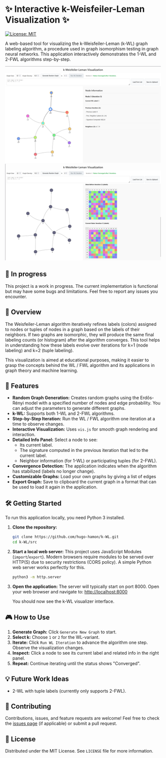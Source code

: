 # ✨ Interactive k-Weisfeiler-Leman Visualization ✨

[![License: MIT](https://img.shields.io/badge/License-MIT-yellow.svg)](https://opensource.org/licenses/MIT)

A web-based tool for visualizing the k-Weisfeiler-Leman (k-WL) graph labeling algorithm, a procedure used in graph isomorphism testing in graph neural networks. This application interactively demonstrates the 1-WL and 2-FWL algorithms step-by-step.

![k-WL Visualizer Screenshot](assets/website_k1.png "Screenshot of the 1-WL Visualizer")
![k-WL Visualizer Screenshot](assets/website_k2.png "Screenshot of the 2-FWL Visualizer")

## 🚧 In progress
This project is a work in progress. The current implementation is functional but may have some bugs and limitations. Feel free to report any issues you encounter.

## 📖 Overview

The Weisfeiler-Leman algorithm iteratively refines labels (colors) assigned to nodes or tuples of nodes in a graph based on the labels of their neighbors. If two graphs are isomorphic, they will produce the same final labeling counts (or histogram) after the algorithm converges. This tool helps in understanding how these labels evolve over iterations for k=1 (node labeling) and k=2 (tuple labeling).

This visualization is aimed at educational purposes, making it easier to grasp the concepts behind the WL / FWL algorithm and its applications in graph theory and machine learning.

## 🚀 Features

* **Random Graph Generation:** Creates random graphs using the Erdős-Rényi model with a specified number of nodes and edge probability. You can adjust the parameters to generate different graphs.
* **k-WL:** Supports both 1-WL and 2-FWL algorithms.
* **Step-by-Step Iteration:** Run the WL / FWL algorithm one iteration at a time to observe changes.
* **Interactive Visualization:** Uses `vis.js` for smooth graph rendering and interaction.
* **Detailed Info Panel:** Select a node to see:
    * Its current label.
    * The signature computed in the previous iteration that led to the current label.
    * Neighbor information (for 1-WL) or participating tuples (for 2-FWL).
* **Convergence Detection:** The application indicates when the algorithm has stabilized (labels no longer change).
* **Customizable Graphs:** Load your own graphs by giving a list of edges
* **Export Graph:** Save to clipboard the current graph in a format that can be used to load it again in the application.

## 🛠️ Getting Started

To run this application locally, you need Python 3 installed.

1.  **Clone the repository:**
    ```bash
    git clone https://github.com/hugo-hamon/k-WL.git
    cd k-WL/src
    ```

2.  **Start a local web server:**
    This project uses JavaScript Modules (`import`/`export`). Modern browsers require modules to be served over HTTP(S) due to security restrictions (CORS policy). A simple Python web server works perfectly for this.
    ```bash
    python3 -m http.server
    ```

3.  **Open the application:**
    The server will typically start on port 8000. Open your web browser and navigate to:
    [http://localhost:8000](http://localhost:8000)

    You should now see the k-WL visualizer interface.

## 🎮 How to Use

1.  **Generate Graph:** Click `Generate New Graph` to start.
2.  **Select k:** Choose `1` or `2` for the WL-variant.
3.  **Iterate:** Click `Run WL Iteration` to advance the algorithm one step. Observe the visualization changes.
4.  **Inspect:** Click a node to see its current label and related info in the right panel.
5.  **Repeat:** Continue iterating until the status shows "Converged".

## 💡 Future Work Ideas
* 2-WL with tuple labels (currently only supports 2-FWL).


## 👀 Contributing

Contributions, issues, and feature requests are welcome! Feel free to check the [issues page](https://github.com/hugo-hamon/k-WL/issues) (if applicable) or submit a pull request.

## 📜 License

Distributed under the MIT License. See `LICENSE` file for more information.